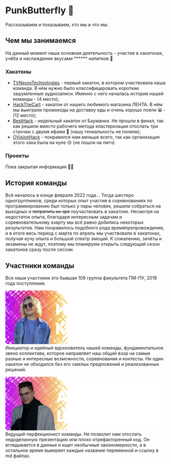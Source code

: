# PunkButterfly 👋
Рассказываем и показываем, кто мы и что мы.

## Чем мы занимаемся

На данный момент наша основная деятельность - участие в хакатонах, учёба и наслаждение вкусами ****** напитков 🥂

### Хакатоны

* [TVNeuroTechnologies](https://github.com/PunkButterfly/Hackathon-TVNeuroTechnologies) - первый хакатон, в котором участвовала наша команда. В нём нужно было классифицировать короткие зашумленные аудиозаписи. Именно с него началась история нашей команды - (4 место);
* [HackTheCart](https://github.com/PunkButterfly/Hackathon-HackTheCart) - хакатон от нашего любимого магазина ЛЕНТА. В нём мы выиграли промокоды на доставку еды и очень хорошо поели 😀 - (12 место);
* [BestHack](https://github.com/PunkButterfly/Hackathon-BestHack) - недельный хакатон от Бауманки. Не прошли в финал, так как решили вместо рабочего метода кластеризации отослать три строчки с двумя ифами 🤪 (нашу гениальность не поняли);
* [OVisionHack](https://github.com/PunkButterfly/Hackathon-OVision-SearchBase) - понравился нам меньше всего, так как организация этого хака была на нуле 😒 (не пошли на питч).

### Проекты

Пока закрытая информация 👨‍💻

## История команды

Всё началось в конце февраля 2022 года... 
Тогда шестеро одногруппников, среди которых опыт участия в соревнованиях по программированию был только у пары человек, решили собраться на выходных и ~~потратить их зря~~ поучаствовать в хакатоне. Несмотря на недостаток опыта, благодаря интересным задачам и соревновательному азарту мы всё равно добились некоторых результатов. Нам понравилось подобного рода времяпрепровождение, и в итоге весь период с марта по апрель мы участвовали в хакатонах, получая кучу опыта и большой спектр эмоций. К сожалению, зачёты и экзамены не ждут, поэтому мы планируем открыть следующий сезон хакатонов сразу после сессии.

## Участники команды

Все наши участники это бывшая 108 группа факультета ПМ-ПУ, 2019 года поступления.

[![Ilya Kupriyanov](https://github.com/PunkButterfly/.github/blob/main/assets/Ilya%20Kupriyanov.png)](https://github.com/IlyaKuprik)
Инициатор и идейный вдохновитель нашей команды, фундаментальное звено коллектива, которое направляет наш общий взор на самые разные и интересные возможности, соревнования и контесты. Ни один хакатон не обходился без его смелых предложений и реализованных решений.

[![Alexandr Shkolin](https://github.com/PunkButterfly/.github/blob/main/assets/Alexandr%20Shkolin.png)](https://github.com/Kealfeyne)
Ведущий перфекционист команды. Не позволит нам отослать недоделанную презентацию или плохо отрефакторенный код. Он вглядывается в данные и ищет необычные закономерности, а в остальное время выверяет каждые название переменной и ссылку в md файлах.

## 
